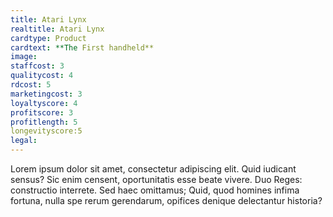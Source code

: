 ```yaml
---
title: Atari Lynx
realtitle: Atari Lynx
cardtype: Product
cardtext: **The First handheld**
image: 
staffcost: 3
qualitycost: 4
rdcost: 5
marketingcost: 3
loyaltyscore: 4
profitscore: 3
profitlength: 5
longevityscore:5
legal: 
---
```

Lorem ipsum dolor sit amet, consectetur adipiscing elit. Quid iudicant sensus? Sic enim censent, oportunitatis esse beate vivere. Duo Reges: constructio interrete. Sed haec omittamus; Quid, quod homines infima fortuna, nulla spe rerum gerendarum, opifices denique delectantur historia?
